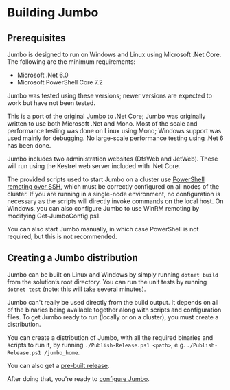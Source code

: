 # Building Jumbo

## Prerequisites

Jumbo is designed to run on Windows and Linux using Microsoft .Net Core. The
following are the minimum requirements:

- Microsoft .Net 6.0
- Microsoft PowerShell Core 7.2

Jumbo was tested using these versions; newer versions are expected to work but
have not been tested.

This is a port of the original [Jumbo](https://github.com/SvenGroot/Jumbo) to
.Net Core; Jumbo was originally written to use both Microsoft .Net and Mono.
Most of the scale and performance testing was done on Linux using Mono; Windows
support was used mainly for debugging. No large-scale performance testing using
.Net 6 has been done.

Jumbo includes two administration websites (DfsWeb and JetWeb). These will run
using the Kestrel web server included with .Net Core.

The provided scripts used to start Jumbo on a cluster use [PowerShell remoting over SSH](https://docs.microsoft.com/en-us/powershell/scripting/learn/remoting/ssh-remoting-in-powershell-core?view=powershell-6),
which must be correctly configured on all nodes of the cluster. If you are
running in a single-node environment, no configuration is necessary as the
scripts will directly invoke commands on the local host. On Windows, you can
also configure Jumbo to use WinRM remoting by modifying Get-JumboConfig.ps1.

You can also start Jumbo manually, in which case PowerShell is not required,
but this is not recommended.

## Creating a Jumbo distribution

Jumbo can be built on Linux and Windows by simply running `dotnet build` from
the solution’s root directory. You can run the unit tests by running `dotnet test`
(note: this will take several minutes).

Jumbo can't really be used directly from the build output. It depends on all
of the binaries being available together along with scripts and configuration
files. To get Jumbo ready to run (locally or on a cluster), you must create a
distribution.

You can create a distribution of Jumbo, with all the required binaries and
scripts to run it, by running `./Publish-Release.ps1 <path>`, e.g.
`./Publish-Release.ps1 /jumbo_home`.

You can also get a [pre-built release](https://github.com/SvenGroot/JumboCore/releases).

After doing that, you're ready to [configure Jumbo](Configuration.md).
